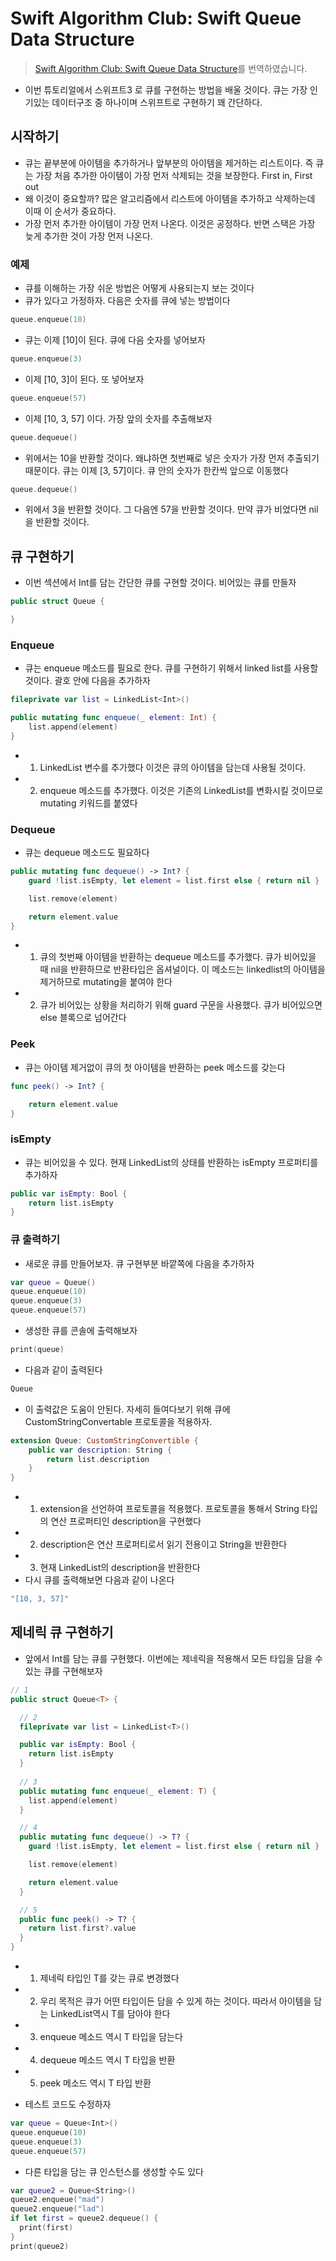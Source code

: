 # Swift Algorithm Club: Swift Queue Data Structure
> [Swift Algorithm Club: Swift Queue Data Structure](https://www.raywenderlich.com/148141/swift-algorithm-club-swift-queue-data-structure)를 번역하였습니다.

- 이번 튜토리얼에서 스위프트3 로 큐를 구현하는 방법을 배울 것이다. 큐는 가장 인기있는 데이터구조 중 하나이며 스위프트로 구현하기 꽤 간단하다.

## 시작하기
- 큐는 끝부분에 아이템을 추가하거나 앞부분의 아이템을 제거하는 리스트이다. 즉 큐는 가장 처음 추가한 아이템이 가장 먼저 삭제되는 것을 보장한다. First in, First out
- 왜 이것이 중요할까? 많은 알고리즘에서 리스트에 아이템을 추가하고 삭제하는데 이때 이 순서가 중요하다.
- 가장 먼저 추가한 아이템이 가장 먼저 나온다. 이것은 공정하다. 반면 스택은 가장 늦게 추가한 것이 가장 먼저 나온다.

### 예제
- 큐를 이해하는 가장 쉬운 방법은 어떻게 사용되는지 보는 것이다
- 큐가 있다고 가정하자. 다음은 숫자를 큐에 넣는 방법이다
```swift
queue.enqueue(10)
```
- 큐는 이제 [10]이 된다. 큐에 다음 숫자를 넣어보자
```swift
queue.enqueue(3)
```
- 이제 [10, 3]이 된다. 또 넣어보자
```swift
queue.enqueue(57)
```
- 이제 [10, 3, 57] 이다. 가장 앞의 숫자를 추출해보자
```swift
queue.dequeue()
```
- 위에서는 10을 반환할 것이다. 왜냐하면 첫번째로 넣은 숫자가 가장 먼저 추출되기 때문이다. 큐는 이제 [3, 57]이다. 큐 안의 숫자가 한칸씩 앞으로 이동했다
```swift
queue.dequeue()
```
- 위에서 3을 반환할 것이다. 그 다음엔 57을 반환할 것이다. 만약 큐가 비었다면 nil을 반환할 것이다.

## 큐 구현하기
- 이번 섹션에서 Int를 담는 간단한 큐를 구현할 것이다. 비어있는 큐를 만들자
```swift
public struct Queue {

}
```

### Enqueue
- 큐는 enqueue 메소드를 필요로 한다. 큐를 구현하기 위해서 linked list를 사용할 것이다. 괄호 안에 다음을 추가하자
```swift
fileprivate var list = LinkedList<Int>()

public mutating func enqueue(_ element: Int) {
    list.append(element)
}
```
- 1. LinkedList 변수를 추가했다 이것은 큐의 아이템을 담는데 사용될 것이다.
- 2. enqueue 메소드를 추가했다. 이것은 기존의 LinkedList를 변화시킬 것이므로 mutating 키워드를 붙였다

### Dequeue
- 큐는 dequeue 메소드도 필요하다
```swift
public mutating func dequeue() -> Int? {
    guard !list.isEmpty, let element = list.first else { return nil }

    list.remove(element)

    return element.value
}
```
- 1. 큐의 첫번째 아이템을 반환하는 dequeue 메소드를 추가했다. 큐가 비어있을 때 nil을 반환하므로 반환타입은 옵셔널이다. 이 메소드는 linkedlist의 아이템을 제거하므로 mutating을 붙여야 한다
- 2. 큐가 비어있는 상황을 처리하기 위해 guard 구문을 사용했다. 큐가 비어있으면 else 블록으로 넘어간다

### Peek
- 큐는 아이템 제거없이 큐의 첫 아이템을 반환하는 peek 메소드를 갖는다
```swift
func peek() -> Int? {

    return element.value
}
```

### isEmpty
- 큐는 비어있을 수 있다. 현재 LinkedList의 상태를 반환하는 isEmpty 프로퍼티를 추가하자
```swift
public var isEmpty: Bool {
    return list.isEmpty
}
```

### 큐 출력하기
- 새로운 큐를 만들어보자. 큐 구현부분 바깥쪽에 다음을 추가하자
```swift
var queue = Queue()
queue.enqueue(10)
queue.enqueue(3)
queue.enqueue(57)
```
- 생성한 큐를 콘솔에 출력해보자
```swift
print(queue)
```
- 다음과 같이 출력된다
```swift
Queue
```
- 이 출력값은 도움이 안된다. 자세히 들여다보기 위해 큐에 CustomStringConvertable 프로토콜을 적용하자.

```swift
extension Queue: CustomStringConvertible {
    public var description: String {
        return list.description
    }
}

```
- 1. extension을 선언하여 프로토콜을 적용했다. 프로토콜을 통해서 String 타입의 연산 프로퍼티인 description을 구현했다
- 2. description은 연산 프로퍼티로서 읽기 전용이고 String을 반환한다
- 3. 현재 LinkedList의 description을 반환한다
- 다시 큐를 출력해보면 다음과 같이 나온다
```swift
"[10, 3, 57]"
```

## 제네릭 큐 구현하기
- 앞에서 Int를 담는 큐를 구현했다. 이번에는 제네릭을 적용해서 모든 타입을 담을 수 있는 큐를 구현해보자
```swift
// 1
public struct Queue<T> {

  // 2
  fileprivate var list = LinkedList<T>()

  public var isEmpty: Bool {
    return list.isEmpty
  }
  
  // 3
  public mutating func enqueue(_ element: T) {
    list.append(element)
  }

  // 4
  public mutating func dequeue() -> T? {
    guard !list.isEmpty, let element = list.first else { return nil }

    list.remove(element)

    return element.value
  }

  // 5
  public func peek() -> T? {
    return list.first?.value
  }
}
```
- 1. 제네릭 타입인 T를 갖는 큐로 변경했다
- 2. 우리 목적은 큐가 어떤 타입이든 담을 수 있게 하는 것이다. 따라서 아이템을 담는 LinkedList역시 T를 담아야 한다
- 3. enqueue 메소드 역시 T 타입을 담는다
- 4. dequeue 메소드 역시 T 타입을 반환
- 5. peek 메소드 역시 T 타입 반환

- 테스트 코드도 수정하자
```swift
var queue = Queue<Int>()
queue.enqueue(10)
queue.enqueue(3)
queue.enqueue(57)
```
- 다른 타입을 담는 큐 인스턴스를 생성할 수도 있다
```swift
var queue2 = Queue<String>()
queue2.enqueue("mad")
queue2.enqueue("lad")
if let first = queue2.dequeue() {
  print(first)
}
print(queue2)
```